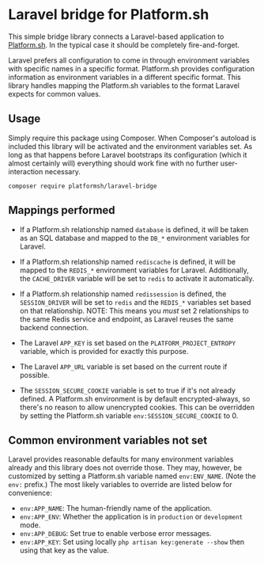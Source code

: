 # Laravel bridge for Platform.sh

This simple bridge library connects a Laravel-based application to [Platform.sh](https://platform.sh/).  In the typical case it should be completely fire-and-forget.

Laravel prefers all configuration to come in through environment variables with specific names in a specific format.  Platform.sh provides configuration information as environment variables in a different specific format.  This library handles mapping the Platform.sh variables to the format Laravel expects for common values.

## Usage

Simply require this package using Composer.  When Composer's autoload is included this library will be activated and the environment variables set.  As long as that happens before Laravel bootstraps its configuration (which it almost certainly will) everything should work fine with no further user-interaction necessary.

```
composer require platformsh/laravel-bridge
```

## Mappings performed

* If a Platform.sh relationship named `database` is defined, it will be taken as an SQL database and mapped to the `DB_*` environment variables for Laravel.

* If a Platform.sh relationship named `rediscache` is defined, it will be mapped to the `REDIS_*` environment variables for Laravel.  Additionally, the `CACHE_DRIVER` variable will be set to `redis` to activate it automatically.

* If a Platform.sh relationship named `redissession` is defined, the `SESSION_DRIVER` will be set to `redis` and the `REDIS_*` variables set based on that relationship. NOTE: This means you _*must*_ set 2 relationships to the same Redis service and endpoint, as Laravel reuses the same backend connection.

* The Laravel `APP_KEY` is set based on the `PLATFORM_PROJECT_ENTROPY` variable, which is provided for exactly this purpose.

* The Laravel `APP_URL` variable is set based on the current route if possible.

* The `SESSION_SECURE_COOKIE` variable is set to true if it's not already defined.  A Platform.sh environment is by default encrypted-always, so there's no reason to allow unencrypted cookies.  This can be overridden by setting the Platform.sh variable `env:SESSION_SECURE_COOKIE` to 0.

## Common environment variables not set

Laravel provides reasonable defaults for many environment variables already and this library does not override those.  They may, however, be customized by setting a Platform.sh variable named `env:ENV_NAME`. (Note the `env:` prefix.)  The most likely variables to override are listed below for convenience:

* `env:APP_NAME`: The human-friendly name of the application.
* `env:APP_ENV`: Whether the application is in `production` or `development` mode.
* `env:APP_DEBUG`: Set true to enable verbose error messages.
* `env:APP_KEY`: Set using locally `php artisan key:generate --show` then using that key as the value.
